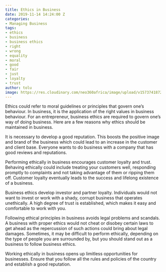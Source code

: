 ```yaml
---
title: Ethics in Business
date: 2019-11-14 14:24:00 Z
categories:
- Managing Business
tags:
- ethics
- business
- business ethics
- right
- wrong
- equality
- moral
- good
- fair
- just
- loyalty
- trust
author: tolu
image: https://res.cloudinary.com/neo360africa/image/upload/v1573741872/NEO360%20BLOG/Business-Ethics-1200x480_jla174.jpg
---
```


Ethics could refer to moral guidelines or principles that govern one’s behaviour. In business, it is the application of the right values in business behaviour. For an entrepreneur, business ethics are required to govern one’s way of doing business. Here are a few reasons why ethics should be maintained in business.


It is necessary to develop a good reputation. This boosts the positive image and brand of the business which could lead to an increase in the customer and client base. Everyone wants to do business with a company that has good reviews and reputations.


Performing ethically in business encourages customer loyalty and trust. Behaving ethically could include treating your customers well, responding promptly to complaints and not taking advantage of them or ripping them off. Customer loyalty eventually leads to the success and lifelong existence of a business.


Business ethics develop investor and partner loyalty. Individuals would not want to invest or work with a shady, corrupt business that operates unethically. A high degree of trust is established, which makes it easy and comfortable to work with you.


Following ethical principles in business avoids legal problems and scandals. A business with proper ethics would not cheat or disobey certain laws to get ahead as the repercussion of such actions could bring about legal damages. Sometimes, it may be difficult to perform ethically, depending on the type of people you are surrounded by, but you should stand out as a business to follow business ethics. 


Working ethically in business opens up limitless opportunities for businesses. Ensure that you follow all the rules and policies of the country and establish a good reputation.
